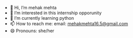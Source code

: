 - 👋 Hi, I’m mehak mehta
- 👀 I’m interested in this internship opporunity
- 🌱 I’m currently learning python
- 📫 How to reach me: email: mehakmehta16.5@gmail.com
- 😄 Pronouns: she/her


<!---
MehakMehta16/MehakMehta16 is a ✨ special ✨ repository because its `README.md` (this file) appears on your GitHub profile.
You can click the Preview link to take a look at your changes.
--->
